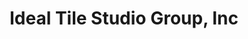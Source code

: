 ---
title: "Ideal Tile Studio Group, Inc"
url: /howell/ideal-tile-studio-group-inc/
shop: Fliesen
---